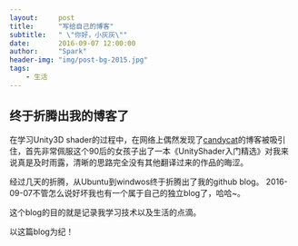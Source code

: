 ```yaml
---
layout:     post
title:      "写给自己的博客"
subtitle:   " \"你好，小灰灰\""
date:       2016-09-07 12:00:00
author:     "Spark"
header-img: "img/post-bg-2015.jpg"
tags:
    - 生活
---
```


## 终于折腾出我的博客了
在学习Unity3D shader的过程中，在网络上偶然发现了[candycat](http://candycat1992.github.io/)的博客被吸引住，首先非常佩服这个90后的女孩子出了一本《UnityShader入门精选》对我来说真是及时雨露，清晰的思路完全没有其他翻译过来的作品的晦涩。

经过几天的折腾，从Ubuntu到windwos终于折腾出了我的github blog。 2016-09-07不管怎么说好坏我也有一个属于自己的独立blog了，哈哈~。

这个blog的目的就是记录我学习技术以及生活的点滴。

以这篇blog为纪！
